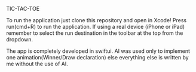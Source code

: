 TIC-TAC-TOE

To run the application just clone this repository and open in Xcode!
Press run(cmd+R) to run the application.
If using a real device (iPhone or iPad) remember to select the run destination in the toolbar at the top from the dropdown.

The app is completely developed in swiftui.
AI was used only to implement one animation(Winner/Draw declaration) else everything else is written by me without the use of AI.





